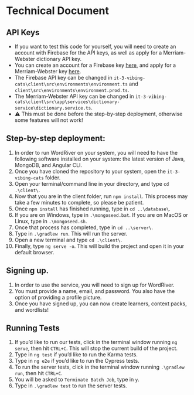 # Technical Document <!-- omit in toc -->

## API Keys
* If you want to test this code for yourself, you will need to create an account with Firebase for the API keys, as well as apply for a Merriam-Webster dictionary API key. 
* You can create an account for a Firebase key [here](https://firebase.google.com/), and apply for a Merriam-Webster key [here](https://dictionaryapi.com/). 
* The Firebase API key can be changed in `it-3-vibing-cats\client\src\environments\environment.ts` and `client\src\environments\environment.prod.ts`.
* The Merriam-Webster API key can be changed in `it-3-vibing-cats\client\src\app\services\dictionary-service\dictionary.service.ts`.
* ⚠️ This must be done before the step-by-step deployment, otherwise some features will not work!


## Step-by-step deployment:
1. In order to run WordRiver on your system, you will need to have the following software installed on your system: the latest version of Java, MongoDB, and Angular CLI.
2. Once you have cloned the repository to your system, open the `it-3-vibing-cats` folder.
3. Open your terminal/command line in your directory, and type `cd .\client\`.
4. Now that you are in the client folder, run `npm install`. This process may take a few minutes to complete, so please be patient.
5. Once `npm install` has finished running, type in `cd ..\database\`.
6. If you are on Windows, type in `.\mongoseed.bat`. If you are on MacOS or Linux, type in `.\mongoseed.sh`.
7. Once that process has completed, type in `cd ..\server\`.
8. Type in `.\gradlew run`. This will run the server.
9. Open a new terminal and type `cd .\client\`.
10. Finally, type `ng serve -o`. This will build the project and open it in your default browser.

## Signing up.
1. In order to use the service, you will need to sign up for WordRiver.
2. You must provide a name, email, and password. You also have the option of providing a profile picture.
3. Once you have signed up, you can now create learners, context packs, and wordlists!

## Running Tests
1. If you’d like to run our tests, click in the terminal window running `ng serve`, then hit `CTRL+C`. This will stop the current build of the project.
2. Type in `ng test` if you’d like to run the Karma tests.
3. Type in `ng e2e` if you’d like to run the Cypress tests.
4. To run the server tests, click in the terminal window running `.\gradlew run`, then hit `CTRL+C`. 
5. You will be asked to `Terminate Batch Job`, type in `y`.
6. Type in `.\gradlew test` to run the server tests.
